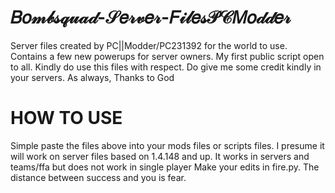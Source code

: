 # 𝐵𝑜𝓂𝒷𝓈𝓆𝓊𝒶𝒹-𝒮𝑒𝓇𝓋𝑒𝓇-𝐹𝒾𝓁𝑒𝓈𝒫𝒞𝑀𝑜𝒹𝒹𝑒𝓇
Server files created by PC||Modder/PC231392 for the world to use. Contains a few new powerups for server owners.
My first public script open to all. Kindly do use this files with respect.
Do give me some credit kindly in your servers.
As always, Thanks to God

# HOW TO USE
Simple paste the files above into your mods files or scripts files.
I presume it will work on server files based on 1.4.148 and up.
It works in servers and teams/ffa but does not work in single player
Make your edits in fire.py.
The distance between success and you is fear.

